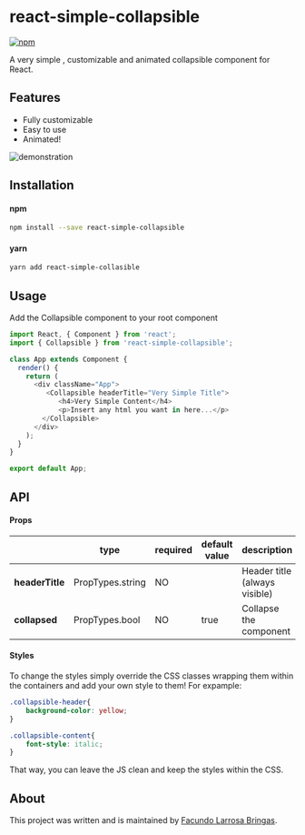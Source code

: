 # react-simple-collapsible

[![npm](https://img.shields.io/badge/npm-v1.0.2-green.svg)](https://www.npmjs.com/package/react-simple-collapsible)

A very simple , customizable and animated collapsible component for React.

## Features
- Fully customizable
- Easy to use
- Animated!

![demonstration](./assets/collapsible-sample.gif)

## Installation

#### npm
```bash
npm install --save react-simple-collapsible
```

#### yarn
```bash
yarn add react-simple-collasible
```

## Usage

Add the Collapsible component to your root component

```js
import React, { Component } from 'react';
import { Collapsible } from 'react-simple-collapsible';

class App extends Component {
  render() {
    return (
      <div className="App">
         <Collapsible headerTitle="Very Simple Title">
            <h4>Very Simple Content</h4>
            <p>Insert any html you want in here...</p>
        </Collapsible>
      </div>
    );
  }
}

export default App;
```

## API

#### Props

|   |type|required|default value|description|
|---|--- |---     |---          |---        |
|**headerTitle**|PropTypes.string|NO| |Header title (always visible)|
|**collapsed**|PropTypes.bool|NO|true|Collapse the component|

#### Styles

To change the styles simply override the CSS classes wrapping them within the containers and add your own style to them!
For expample:

```css
.collapsible-header{
	background-color: yellow;
}

.collapsible-content{
	font-style: italic;
}
```

That way, you can leave the JS clean and keep the styles within the CSS.

## About

This project was written and is maintained by [Facundo Larrosa Bringas](https://github.com/facundobringas).
